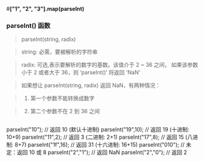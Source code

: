 #**["1", "2", "3"].map(parseInt)**

### parseInt() 函数

> parseInt(string, radix)

> string: 必需，要被解析的字符串

> radix: 可选,表示要解析的数字的基数。该值介于 2 ~ 36 之间，
>如果该参数小于 2 或者大于 36，则 ‘parseInt()‘ 将返回 'NaN'

> 如果想让 parseInt(string,
 radix) 返回 NaN，有两种情况：

> 1. 第一个参数不能转换成数字

> 2. 第二个参数不在 2 到 36 之间

>```javascript
parseInt("10");         // 返回 10 (默认十进制)
parseInt("19",10);      // 返回 19 (十进制: 10+9)
parseInt("11",2);       // 返回 3 (二进制: 2+1)
parseInt("17",8);       // 返回 15 (八进制: 8+7)
parseInt("1f",16);      // 返回 31 (十六进制: 16+15)
parseInt("010");        // 未定：返回 10 或 8
parseInt("2","1");      // 返回 NaN
parseInt("2","0");      // 返回 2
>```
